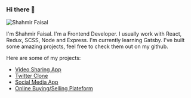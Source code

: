 ### Hi there 👋

![Shahmir Faisal](https://pbs.twimg.com/profile_images/1268895858977890304/aQFhVPFI_400x400.jpg)

I'm Shahmir Faisal. I'm a Frontend Developer. I usually work with React, Redux, SCSS, Node and Express.
I'm currently learning Gatsby. I've built some amazing projects, feel free to check them out on my github.

Here are some of my projects:

* [Video Sharing App](https://video-sharing-app-19b10.firebaseapp.com/)
* [Twitter Clone](https://node-twitter-clone.herokuapp.com/)
* [Social Media App](https://somedial-3f51d.firebaseapp.com/)
* [Online Buying/Selling Plateform](https://e-commerce-a35a3.firebaseapp.com/)
